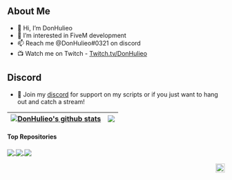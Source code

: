 ## About Me
- 👋 Hi, I’m DonHulieo
- 👀 I’m interested in FiveM development
- 📫 Reach me @DonHulieo#0321 on discord
- 📺 Watch me on Twitch - [Twitch.tv/DonHulieo](https://www.twitch.tv/donhulieo)

## Discord

- 💬 Join my [discord](https://discord.gg/tVA58nbBuk) for support on my scripts or if you just want to hang out and catch a stream!

<a href="https://github.com/DonHulieo"><img align="center" src="https://github-readme-stats.vercel.app/api?username=donhulieo&show_icons=true&include_all_commits=true&theme=great-gatsby&hide_border=true" alt="DonHulieo's github stats" /></a> | <a href="https://github.com/DonHulieo"><img align="center" src="https://github-readme-stats.vercel.app/api/top-langs/?username=donhulieo&layout=compact&theme=great-gatsby&hide_border=true" /></a> |
| ------------- | ------------- |

#### Top Repositories


<a href="https://github.com/DonHulieo/don-forklift">
  <img align="center" src="https://github-readme-stats.vercel.app/api/pin/?username=donhulieo&repo=don-forklift&theme=great-gatsby" />
</a>
<a href="https://github.com/DonHulieo/don-jewelery">
  <img align="center" src="https://github-readme-stats.vercel.app/api/pin/?username=donhulieo&repo=don-jewelery&theme=great-gatsby" />
</a> 
<a href="https://github.com/DonHulieo/qb-weapons">
  <img align="center" src="https://github-readme-stats.vercel.app/api/pin/?username=donhulieo&repo=qb-weapons&theme=great-gatsby" />
</a>

<br />
<br />

<a href="https://twitter.com/DHulieo">
  <img align="right" alt="DonHulieo | Twitter" width="21px" src="https://raw.githubusercontent.com/anuraghazra/anuraghazra/master/assets/twitter.svg" />
</a>
